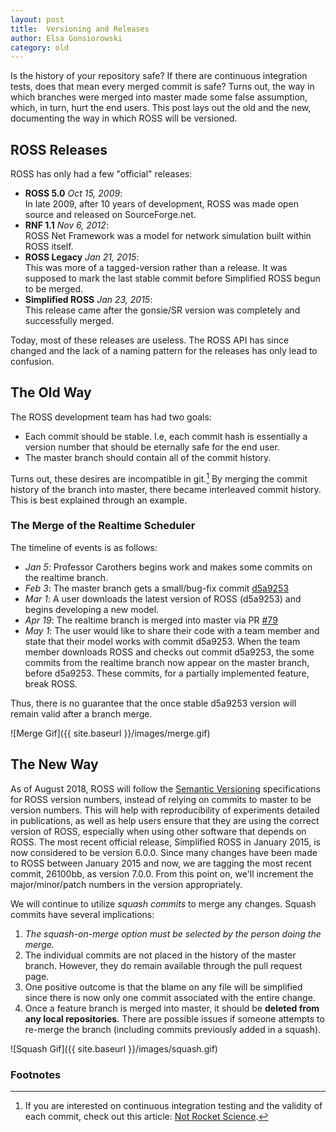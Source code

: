 ```yaml
---
layout: post
title:  Versioning and Releases
author: Elsa Gonsiorowski
category: old
---
```


Is the history of your repository safe?
If there are continuous integration tests, does that mean every merged commit is safe?
Turns out, the way in which branches were merged into master made some false assumption, which, in turn, hurt the end users.
This post lays out the old and the new, documenting the way in which ROSS will be versioned.

## ROSS Releases

ROSS has only had a few "official" releases:

- **ROSS 5.0** *Oct 15, 2009*: <br />
  In late 2009, after 10 years of development, ROSS was made open source and released on SourceForge.net.
- **RNF 1.1** *Nov 6, 2012*: <br />
  ROSS Net Framework was a model for network simulation built within ROSS itself.
- **ROSS Legacy** *Jan 21, 2015*: <br />
  This was more of a tagged-version rather than a release.
  It was supposed to mark the last stable commit before Simplified ROSS begun to be merged.
- **Simplified ROSS** *Jan 23, 2015*: <br />
  This release came after the gonsie/SR version was completely and successfully merged.

Today, most of these releases are useless.
The ROSS API has since changed and the lack of a naming pattern for the releases has only lead to confusion.

## The Old Way

The ROSS development team has had two goals:

- Each commit should be stable.
  I.e, each commit hash is essentially a version number that should be eternally safe for the end user.
- The master branch should contain all of the commit history.

Turns out, these desires are incompatible in git.[^1]
By merging the commit history of the branch into master, there became interleaved commit history.
This is best explained through an example.

### The Merge of the Realtime Scheduler

The timeline of events is as follows:

- *Jan 5*: Professor Carothers begins work and makes some commits on the realtime branch.
- *Feb 3*: The master branch gets a small/bug-fix commit [d5a9253](https://github.com/ross-org/ROSS/commit/d5a9253cf13e3aa1b5e5b5c5550538f0b15d58a7)
- *Mar 1*: A user downloads the latest version of ROSS (d5a9253) and begins developing a new model.
- *Apr 19*: The realtime branch is merged into master via PR [#79](https://github.com/ross-org/ROSS/pull/79)
- *May 1*: The user would like to share their code with a team member and state that their model works with commit d5a9253.
  When the team member downloads ROSS and checks out commit d5a9253, the some commits from the realtime branch now appear on the master branch, before d5a9253.
  These commits, for a partially implemented feature, break ROSS.

Thus, there is no guarantee that the once stable d5a9253 version will remain valid after a branch merge.

![Merge Gif]({{ site.baseurl }}/images/merge.gif)

## The New Way

As of August 2018, ROSS will follow the [Semantic Versioning](https://semver.org/) specifications for ROSS version numbers, instead of relying on commits to master to be version numbers.
This will help with reproducibility of experiments detailed in publications, as well as help users ensure that they are using the correct version of ROSS, especially when using other software that depends on ROSS.
The most recent official release, Simplified ROSS in January 2015, is now considered to be version 6.0.0.
Since many changes have been made to ROSS between January 2015 and now, we are tagging the most recent commit, 26100bb, as version 7.0.0.
From this point on, we'll increment the major/minor/patch numbers in the version appropriately.

We will continue to utilize *squash commits* to merge any changes.
Squash commits have several implications:

1. *The squash-on-merge option must be selected by the person doing the merge.*
1. The individual commits are not placed in the history of the master branch.
   However, they do remain available through the pull request page.
2. One positive outcome is that the blame on any file will be simplified since there is now only one commit associated with the entire change.
3. Once a feature branch is merged into master, it should be **deleted from any local repositories**.
   There are possible issues if someone attempts to re-merge the branch (including commits previously added in a squash).

![Squash Gif]({{ site.baseurl }}/images/squash.gif)


### Footnotes

[^1]: If you are interested on continuous integration testing and the validity of each commit, check out this article: [Not Rocket Science](http://graydon.livejournal.com/186550.html).
